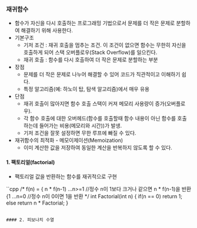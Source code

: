 ### 재귀함수
* 함수가 자신을 다시 호출하는 프로그래밍 기법으로서 문제를 더 작은 문제로 분할하여 해결하기 위해 사용한다.
* 기본구조
  * 기저 조건 : 재귀 호출을 멈추는 조건. 이 조건이 없으면 함수는 무한히 자신을 호출하게 되어 스택 오버플로우(Stack Overflow)를 일으킨다.
  * 재귀 호출 : 함수를 다시 호출하여 더 작은 문제로 분할하는 부분
* 장점
  * 문제를 더 작은 문제로 나누어 해결할 수 있어 코드가 직관적이고 이해하기 쉽다.
  * 특정 알고리즘(예: 하노이 탑, 탐색 알고리즘)에서 매우 유용
* 단점
  * 재귀 호출이 많아지면 함수 호출 스택이 커져 메모리 사용량이 증가(오버플로우).
  * 각 함수 호출에 대한 오버헤드(함수를 호출할때 함수 내용이 아닌 함수를 호출하는데 들어가는 비용(메모리와 시간))가 발생.
  * 기저 조건을 잘못 설정하면 무한 루프에 빠질 수 있다.
* 재귀함수의 최적화 - 메모이제이션(Memoization)
  * 이미 계산한 값을 저장하여 동일한 계산을 반복하지 않도록 할 수 있다.

#### 1. 팩토리얼(factorial)
* 팩토리얼 값을 반환하는 함수를 재귀적으로 구현

``cpp
/*
f(n) = { n * f(n-1)  ...n>=1  //정수 n이 1보다 크거나 같으면 n * f(n-1)을 반환
       {1            ...n=0  //정수 n이 0이면 1을 반환
*/
int Factorial(int n)
{
  if(n == 0)
    return 1;
  else
    return n * Factorial;
}
```
 
#### 2. 피보나치 수열











